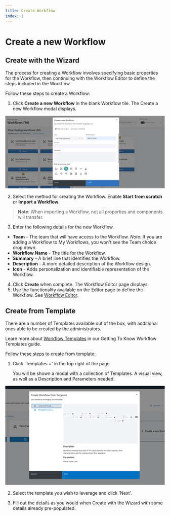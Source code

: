 ```yaml
---
title: Create Workflow
index: 1
---
```


# Create a new Workflow

## Create with the Wizard

The process for creating a Workflow involves specifying basic properties for the Workflow, then continuing with the Workflow Editor to define the steps included in the Workflow.

Follow these steps to create a Workflow:

1. Click **Create a new Workflow** in the blank Workflow tile. The Create a new Workflow modal displays.

![Create a Workflow](./assets/workflows-create.png)

2. Select the method for creating the Workflow. Enable **Start from scratch** or **Import a Workflow**.

> **Note**: When importing a Workflow, not all properties and components will transfer.

3. Enter the following details for the new Workflow.

- **Team** - The team that will have access to the Workflow. _Note:_ If you are adding a Workflow to My Workflows, you won't see the Team choice drop down.
- **Workflow Name** - The title for the Workflow.
- **Summary** - A brief line that identifies the Workflow.
- **Description** - A more detailed description of the Workflow design.
- **Icon** - Adds personalization and identifiable representation of the Workflow.

4. Click **Create** when complete. The Workflow Editor page displays.
5. Use the functionality available on the Editor page to define the Workflow. See [Workflow Editor](/docs/boomerang-flow/how-to-guide/workflow-editor).

## Create from Template

There are a number of Templates available out of the box, with additional ones able to be created by the administrators.

Learn more about [Workflow Templates](/docs/boomerang-flow/getting-to-know/workflows/#workflow-templates) in our Getting To Know Workflow Templates guide.

Follow these steps to create from template:

1. Click 'Templates +' in the top right of the page

    You will be shown a modal with a collection of Templates. A visual view, as well as a Description and Parameters needed.

![Create a Workflow](./assets/workflows-create-templates.png)

2. Select the template you wish to leverage and click 'Next'.

3. Fill out the details as you would when Create with the Wizard with some details already pre-populated.